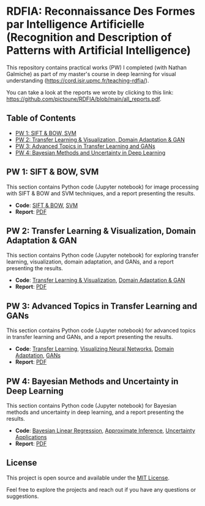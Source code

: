 # RDFIA: Reconnaissance Des Formes par Intelligence Artificielle (Recognition and Description of Patterns with Artificial Intelligence)

This repository contains practical works (PW) I completed (with Nathan Galmiche) as part of my master's course in deep learning for visual understanding (https://cord.isir.upmc.fr/teaching-rdfia/).

You can take a look at the reports we wrote by clicking to this link: https://github.com/pictoune/RDFIA/blob/main/all_reports.pdf.

## Table of Contents

- [PW 1: SIFT & BOW, SVM](#pw-1-sift--bow-svm)
- [PW 2: Transfer Learning & Visualization, Domain Adaptation & GAN](#pw-2-transfer-learning--visualization-domain-adaptation--gan)
- [PW 3: Advanced Topics in Transfer Learning and GANs](#pw-3-advanced-topics-in-transfer-learning-and-gans)
- [PW 4: Bayesian Methods and Uncertainty in Deep Learning](#pw-4-bayesian-methods-and-uncertainty-in-deep-learning)

## PW 1: SIFT & BOW, SVM
This section contains Python code (Jupyter notebook) for image processing with SIFT & BOW and SVM techniques, and a report presenting the results.
- **Code**: [SIFT & BOW](https://github.com/pictoune/RDFIA/blob/main/PW_1/code/1_ab_Sift_&_Bow.ipynb), [SVM](https://github.com/pictoune/RDFIA/blob/main/PW_1/code/1_c_SVM.ipynb)
- **Report**: [PDF](https://github.com/pictoune/RDFIA/blob/main/PW_1/report_PW_1.pdf)

## PW 2: Transfer Learning & Visualization, Domain Adaptation & GAN
This section contains Python code (Jupyter notebook) for exploring transfer learning, visualization, domain adaptation, and GANs, and a report presenting the results.
- **Code**: [Transfer Learning & Visualization](https://github.com/pictoune/RDFIA/blob/main/PW_2/code/2_ab_Transfert_Learning_&_Viz.ipynb), [Domain Adaptation & GAN](https://github.com/pictoune/RDFIA/blob/main/PW_2/code/2_cd_Domain_Adapt_&_GAN.ipynb)
- **Report**: [PDF](https://github.com/pictoune/RDFIA/blob/main/PW_2/report_PW_2.pdf)

## PW 3: Advanced Topics in Transfer Learning and GANs
This section contains Python code (Jupyter notebook) for advanced topics in transfer learning and GANs, and a report presenting the results.
- **Code**: [Transfer Learning](https://github.com/pictoune/RDFIA/blob/main/PW_3/code/3_a_Transfer_Learning.ipynb), [Visualizing Neural Networks](https://github.com/pictoune/RDFIA/blob/main/PW_3/code/3_b_Visualizing_Neural_Networks.ipynb), [Domain Adaptation](https://github.com/pictoune/RDFIA/blob/main/PW_3/code/3_c_Domain_Adaptation.ipynb), [GANs](https://github.com/pictoune/RDFIA/blob/main/PW_3/code/3_d_GANs.ipynb)
- **Report**: [PDF](https://github.com/pictoune/RDFIA/blob/main/PW_3/report_PW_3.pdf)

## PW 4: Bayesian Methods and Uncertainty in Deep Learning
This section contains Python code (Jupyter notebook) for Bayesian methods and uncertainty in deep learning, and a report presenting the results.
- **Code**: [Bayesian Linear Regression](https://github.com/pictoune/RDFIA/blob/main/PW_4/code/4_a_Bayesian_Linear_Regression.ipynb), [Approximate Inference](https://github.com/pictoune/RDFIA/blob/main/PW_4/code/4_b_Approximate_Inference.ipynb), [Uncertainty Applications](https://github.com/pictoune/RDFIA/blob/main/PW_4/code/4_c_Uncertainty_Applications.ipynb)
- **Report**: [PDF](https://github.com/pictoune/RDFIA/blob/main/PW_4/report_PW_4.pdf)

## License

This project is open source and available under the [MIT License](LICENSE).

Feel free to explore the projects and reach out if you have any questions or suggestions.
